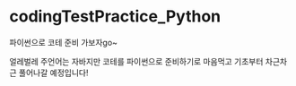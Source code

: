 # codingTestPractice_Python
파이썬으로 코테 준비 가보자go~

얼레벌레 주언어는 자바지만 코테를 파이썬으로 준비하기로 마음먹고 기초부터 차근차근 풀어나갈 예정입니다!
